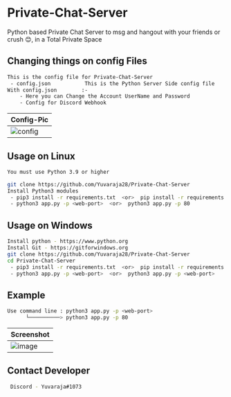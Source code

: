 # Private-Chat-Server
Python based Private Chat Server to msg and hangout with your friends or crush 😊, in a Total Private Space

## Changing things on config Files
```sh
This is the config file for Private-Chat-Server
 - config.json           This is the Python Server Side config file
With config.json        :-
    - Here you can Change the Account UserName and Password
    - Config for Discord Webhook
```
|Config-Pic|
|---|
|![config](https://user-images.githubusercontent.com/64340067/175651405-b79a924a-90ee-49ca-bbd5-6fb1836fbfc3.png)|

## Usage on Linux
```sh
You must use Python 3.9 or higher

git clone https://github.com/Yuvaraja28/Private-Chat-Server
Install Python3 modules
 - pip3 install -r requirements.txt  <or>  pip install -r requirements.txt
 - python3 app.py -p <web-port>  <or>  python3 app.py -p 80
```
## Usage on Windows
```sh
Install python - https://www.python.org
Install Git - https://gitforwindows.org
git clone https://github.com/Yuvaraja28/Private-Chat-Server
cd Private-Chat-Server
 - pip3 install -r requirements.txt  <or>  pip install -r requirements.txt
 - python3 app.py -p <web-port>  <or>  python3 app.py -p <web-port>
```

## Example
```sh
Use command line : python3 app.py -p <web-port>
      └──────────> python3 app.py -p 80
```

|Screenshot|
|---|
|![image](https://user-images.githubusercontent.com/64340067/173899486-f12378be-804e-4e2a-8431-052805c13d98.png)|


## Contact Developer
```sh
 Discord - Yuvaraja#1073
```

